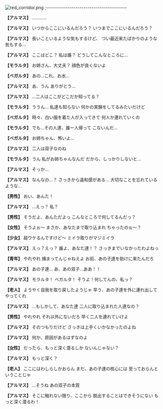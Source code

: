 
![red_corridor.png](../images/backgrounds/red_corridor.png)
;-----------------------------------------

**【アルマス】**
…………

**【アルマス】**
いつからここにいるんだろう？
いつまでここにいるんだろう？

**【アルマス】**
長いこといるような気もするけど、
つい最近来たばかりのような
気もする…

**【アルマス】**
ここはどこ？
私は誰？
どうしてこんなところに…

**【モラルタ】**
お姉さん、大丈夫？
顔色が良くないよ

**【ベガルタ】**
あの…これ、お水…

**【アルマス】**
あ、うん
ありがとう…

**【アルマス】**
…二人はここがどこだか知ってる？

**【モラルタ】**
ううん…
私達も知らない
何かの実験をしてるみたいだけど

**【ベガルタ】**
時々、白い服を着た人が入ってきて
何人か連れていくの

**【モラルタ】**
でも…その人達、誰一人帰って
こないんだ…

**【ベガルタ】**
お姉ちゃん、怖いよ…

**【アルマス】**
二人は双子なのね

**【モラルタ】**
うん
私がお姉ちゃんなんだ
だから、しっかりしないと…

**【アルマス】**
そっか…

**【アルマス】**
なんなの…？
さっきから違和感がある…
大切なことを忘れているような…

**【男性】**
おい、あんた！

**【アルマス】**
…えっ？
私？

**【男性】**
そうだよ、あんただよっ
こんなところで何してるんだっ？

**【女性】**
そうよぉ～
まさか、あなたまで取り込まれ
ちゃったのぉ～？

**【少女】**
超ウケるんですけど～
ミイラ取りがマジミイラ

**【アルマス】**
えっ？えっ？
誰よ、あなた達！？
さっきまでいなかったわよねっ

**【青年】**
やれやれ
捕まってんじゃねえよ
お前、あの子達を助けに来たんだろ

**【アルマス】**
あの子達…
あ、あの双子…ああ！！

**【アルマス】**
モラルタ！
ベガルタ！
そうよ！何してんの、私っ？

**【老人】**
ようやく自我を取り戻したようじゃ
早う、あの子達を外に連れ出して
やってくれ

**【アルマス】**
…もしかして、あなた達
二人に取り込まれた人達なの？

**【男性】**
やれやれ
それ以外にないだろ
早く二人を連れていけよ

**【アルマス】**
そのつもりだけど
さっきは上手くいかなかったのよね

**【アルマス】**
何か、原因があるはずなのよ

**【女性】**
だったら、もっと深く潜るしか
ないんじゃない？

**【アルマス】**
もっと深く？

**【老人】**
ここにはわしらしかおらん
まだ、あの子達の核心には
至っておらんということじゃ

**【アルマス】**
…そうね
あの双子の本質

**【アルマス】**
そこに触れない限り、ここから
脱出することはできそうにない
もっと深く潜るわ！